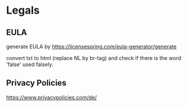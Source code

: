 # Legals

## EULA

generate EULA by
https://licensespring.com/eula-generator/generate

convert txt to html (replace NL by br-tag) and check if there is the word 'false' used falsely.

## Privacy Policies

https://www.privacypolicies.com/de/